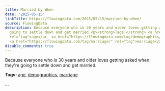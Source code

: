 ```yaml
---
title: Married by When
date: '2025-05-15'
linkTitle: https://flowingdata.com/2025/05/15/married-by-when/
source: FlowingData
description: Because everyone who is 30 years and older loves getting asked when they're
  going to settle down and get married.<p><strong>Tags:</strong> <a href="https://flowingdata.com/tag/age/"
  rel="tag">age</a>, <a href="https://flowingdata.com/tag/demographics/" rel="tag">demographics</a>,
  <a href="https://flowingdata.com/tag/marriage/" rel="tag">marriage</a></p> ...
disable_comments: true
---
```

Because everyone who is 30 years and older loves getting asked when they're going to settle down and get married.<p><strong>Tags:</strong> <a href="https://flowingdata.com/tag/age/" rel="tag">age</a>, <a href="https://flowingdata.com/tag/demographics/" rel="tag">demographics</a>, <a href="https://flowingdata.com/tag/marriage/" rel="tag">marriage</a></p> ...